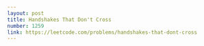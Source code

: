 ```yaml
---
layout: post
title: Handshakes That Don't Cross
number: 1259
link: https://leetcode.com/problems/handshakes-that-dont-cross
---
```

